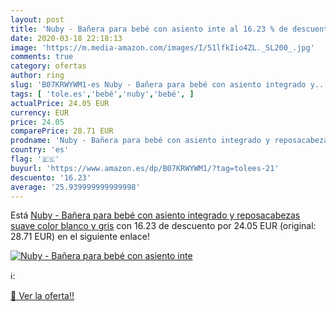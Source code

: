 ```yaml
---
layout: post
title: 'Nuby - Bañera para bebé con asiento inte al 16.23 % de descuento'
date: 2020-03-18 22:18:13
image: 'https://m.media-amazon.com/images/I/51lfkIio4ZL._SL200_.jpg'
comments: true
category: ofertas
author: ring
slug: 'B07KRWYWM1-es Nuby - Bañera para bebé con asiento integrado y...'
tags: [ 'tole.es','bebé','nuby','bebé', ]
actualPrice: 24.05 EUR
currency: EUR
price: 24.05
comparePrice: 28.71 EUR
prodname: 'Nuby - Bañera para bebé con asiento integrado y reposacabezas suave  color blanco y gris'
country: 'es'
flag: '🇪🇸'
buyurl: 'https://www.amazon.es/dp/B07KRWYWM1/?tag=tolees-21'
descuento: '16.23'
average: '25.939999999999998'
---
```


Está [Nuby - Bañera para bebé con asiento integrado y reposacabezas suave  color blanco y gris](https://www.amazon.es/dp/B07KRWYWM1/?tag=tolees-21) con 16.23 de descuento por 24.05 EUR (original: 28.71 EUR) en el siguiente enlace!

[![Nuby - Bañera para bebé con asiento inte](https://m.media-amazon.com/images/I/51lfkIio4ZL._SL200_.jpg)](https://www.amazon.es/dp/B07KRWYWM1/?tag=tolees-21)

ℹ️:


[🛒 Ver la oferta!!](https://www.amazon.es/dp/B07KRWYWM1/?tag=tolees-21)
